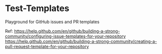 # Test-Templates
Playground for GitHub issues and PR templates

Ref:
https://help.github.com/en/github/building-a-strong-community/configuring-issue-templates-for-your-repository
https://help.github.com/en/github/building-a-strong-community/creating-a-pull-request-template-for-your-repository
